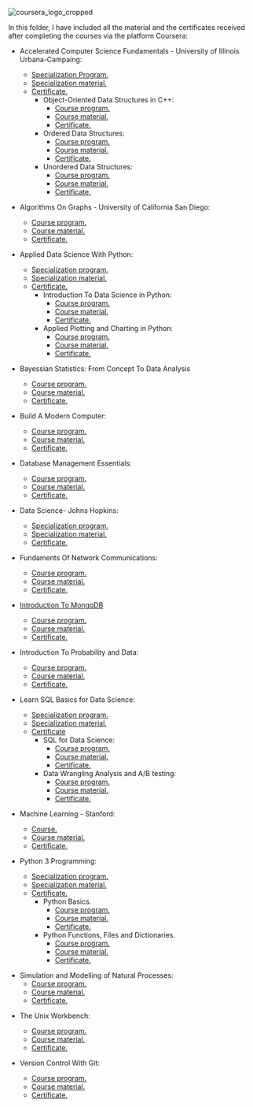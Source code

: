![coursera_logo_cropped](https://user-images.githubusercontent.com/61041907/96227857-0007ff80-0f95-11eb-8bfd-21e17134761a.gif)

In this folder, I have included all the material and the certificates received after completing the courses via the platform Coursera:

* Accelerated Computer Science Fundamentals - University of Illinois Urbana-Campaing:
    - [Specialization Program.](https://www.coursera.org/specializations/cs-fundamentals?#courses)
    - [Specialization material.]()
    - [Certificate.]()
        -   Object-Oriented Data Structures in C++:
            - [Course program.](https://www.coursera.org/learn/cs-fundamentals-1)
            - [Course material.](https://github.com/alvpt/Coursera/tree/master/AcceleratedComputerScienceFundamentals/ObjectOrientedDataStructuresInC%2B%2B)
            - [Certificate.](https://www.coursera.org/account/accomplishments/records/XPLBDPLKKZ3S)
        -   Ordered Data Structures:
            - [Course program.](https://www.coursera.org/learn/cs-fundamentals-2)
            - [Course material.]()
            - [Certificate.]()
        -   Unordered Data Structures:
            - [Course program.](https://www.coursera.org/learn/cs-fundamentals-3)
            - [Course material.]()
            - [Certificate.]()


* Algorithms On Graphs - University of California San Diego:
    - [Course program.](https://www.coursera.org/learn/algorithms-on-graphs?)
    - [Course material.](https://github.com/alvpt/Coursera/tree/master/AlgorithmsOnGraphs)
    - [Certificate.]()
* Applied Data Science With Python:
    - [Specialization program.]()
    - [Specialization material.]()
    - [Certificate.]()
        -   Introduction To Data Science in Python:
            - [Course program.]()
            - [Course material.](https://github.com/alvpt/Coursera/tree/master/AppliedDataScienceWithPython/IntroductionToDataScienceInPython)
            - [Certificate.]()
        -   Applied Plotting and Charting in Python:
            - [Course program.]()
            - [Course material.](https://github.com/alvpt/Coursera/tree/master/AppliedDataScienceWithPython/AppliedPlottingAndChartingInPython)
            - [Certificate.]() 
            
* Bayessian Statistics: From Concept To Data Analysis
    - [Course program.](https://www.coursera.org/learn/bayesian-statistics)
    - [Course material.](https://github.com/alvpt/Coursera/tree/master/BayessianAnalysisFromConceptToDataAnalysis)
    - [Certificate.]()
    
* Build A Modern Computer:
    - [Course program.](https://github.com/alvpt/Coursera/tree/master/BuildAModernComputer)
    - [Course material.](https://github.com/alvpt/Coursera/tree/master/BuildAModernComputer)
    - [Certificate.]()
    
* Database Management Essentials:
    - [Course program.]()
    - [Course material.]()
    - [Certificate.]()
    
* Data Science- Johns Hopkins:
    - [Specialization program.]()
    - [Specialization material.](https://github.com/alvpt/Coursera/tree/master/DataScience_JohnsHopkins)
    - [Certificate.]()
    
* Fundaments Of Network Communications:
    - [Course program.]()
    - [Course material.]()
    - [Certificate.]()
    
* [Introduction To MongoDB](https://github.com/alvpt/Coursera/tree/master/Introduction_to_MongDB/mongodb-analytics/intro-to-mongodb)
    - [Course program.]()
    - [Course material.]()
    - [Certificate.]()

* Introduction To Probability and Data:
    - [Course program.]()
    - [Course material.]()
    - [Certificate.]()
    
* Learn SQL Basics for Data Science:
    - [Specialization program.]()
    - [Specialization material.](https://github.com/alvpt/Coursera/tree/master/LearnSQLBasicsForDataScience)
    - [Certificate]()
        -   SQL for Data Science:
            - [Course program.](https://www.coursera.org/learn/sql-for-data-science)
            - [Course material.](https://github.com/alvpt/Coursera/tree/master/LearnSQLBasicsForDataScience/SQLForDataScience)
            - [Certificate.](https://www.coursera.org/account/accomplishments/records/VMSDK22J2E4V)
        -   Data Wrangling Analysis and A/B testing:
            - [Course program.](https://www.coursera.org/learn/data-wrangling-analysis-abtesting)
            - [Course material.](https://github.com/alvpt/Coursera/tree/master/LearnSQLBasicsForDataScience/DataWranglingAnalysisAndABTesting)
            - [Certificate.]()
    
* Machine Learning - Stanford:
    - [Course.](https://github.com/alvpt/Coursera/tree/master/Stanford_MachineLearning)
    - [Course material.]()
    - [Certificate.]()

* Python 3 Programming:
    - [Specialization program.](https://www.coursera.org/specializations/python-3-programming?)
    - [Specialization material.](https://github.com/alvpt/Coursera/tree/master/Python3Programming)
    - [Certificate.]()
        -   Python Basics.
            - [Course program.](https://www.coursera.org/learn/python-basics?specialization=python-3-programming)
            - [Course material.]()
            - [Certificate.]()
        - Python Functions, Files and Dictionaries.
            - [Course program.](https://www.coursera.org/learn/python-functions-files-dictionaries?specialization=python-3-programming)
            - [Course material.](https://github.com/alvpt/Coursera/tree/master/Python3Programming/PythonFunctionsFilesAndDictionaries/Final_assignment)
            - [Certificate.](https://www.coursera.org/account/accomplishments/records/3G7CF5V4YETY)

- Simulation and Modelling of Natural Processes:
    - [Course program.]()
    - [Course material.]()
    - [Certificate.]()
    
* The Unix Workbench:
    - [Course program.](https://www.coursera.org/learn/unix)
    - [Course material.]()
    - [Certificate.](https://www.coursera.org/account/accomplishments/records/GBVJQB2XAQYP)

* Version Control With Git:
    - [Course program.](https://www.coursera.org/learn/version-control-with-git)
    - [Course material.](https://github.com/alvpt/Coursera/tree/master/VersionControlWithGit)
    - [Certificate.](https://www.coursera.org/account/accomplishments/certificate/M4QR6SMTTPSB)
